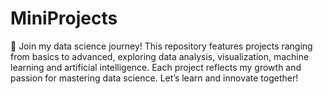 # MiniProjects
🚀 Join my data science journey! This repository features projects ranging from basics to advanced, exploring data analysis, visualization, machine learning and artificial intelligence. Each project reflects my growth and passion for mastering data science. Let’s learn and innovate together!

